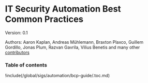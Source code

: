 <!--
---
title: "IT Security Automation Best Common Practices"
attributes:
  class: index-h3 index-h3
...
-->
# IT Security Automation Best Common Practices

Version: 0.1

Authors: Aaron Kaplan, Andreas Mühlemann, Braxton Plaxco, Guillem Gordillo, Jonas Plum, Razvan Gavrila, Vilius Benetis and many other [contributors](contributors.md)


### Table of contents
!include(/global/sigs/automation/bcp-guide/.toc.md)
